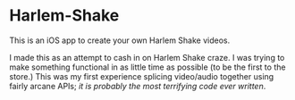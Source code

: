Harlem-Shake
============

This is an iOS app to create your own Harlem Shake videos.

I made this as an attempt to cash in on Harlem Shake craze.  I was trying to make something functional in as little time as possible (to be the first to the store.)  This was my first experience splicing video/audio together using fairly arcane APIs; *it is probably the most terrifying code ever written*.  

